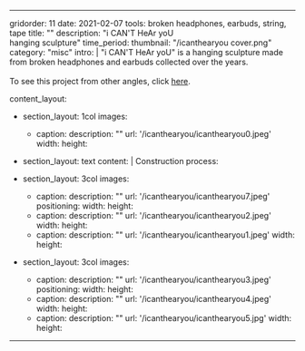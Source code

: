 ---

gridorder: 11
date: 2021-02-07
tools: broken headphones, earbuds, string, tape
title: ""
description: "i CAN'T HeAr yoU<br>hanging sculpture"
time_period:
thumbnail: "/icanthearyou cover.png"
category: "misc"
intro: |
 "i CAN'T HeAr yoU" is a hanging sculpture made from broken headphones and earbuds collected over the years.<br>
 <br>
 To see this project from other angles, click <a href="https://youtu.be/6lL1jkT2dwk" target="_blank">here</a>.

content_layout:
  - section_layout: 1col
    images:
      - caption:
        description: ""
        url: '/icanthearyou/icanthearyou0.jpeg'
        width:
        height:

  - section_layout: text
    content: |
      Construction process:

  - section_layout: 3col
    images:
      - caption:
        description: ""
        url: '/icanthearyou/icanthearyou7.jpeg'
        positioning: 
        width:
        height:
      - caption:
        description: ""
        url: '/icanthearyou/icanthearyou2.jpeg'
        width:
        height:
      - caption:
        description: ""
        url: '/icanthearyou/icanthearyou1.jpeg'
        width:
        height:
 
  - section_layout: 3col
    images:
      - caption:
        description: ""
        url: '/icanthearyou/icanthearyou3.jpeg'
        positioning: 
        width:
        height:
      - caption:
        description: ""
        url: '/icanthearyou/icanthearyou4.jpeg'
        width:
        height:
      - caption:
        description: ""
        url: '/icanthearyou/icanthearyou5.jpg'
        width:
        height: 
---